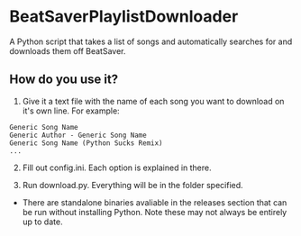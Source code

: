 # BeatSaverPlaylistDownloader

A Python script that takes a list of songs and automatically searches for and downloads them off BeatSaver.

## How do you use it?

1. Give it a text file with the name of each song you want to download on it's own line. For example:

```
Generic Song Name
Generic Author - Generic Song Name
Generic Song Name (Python Sucks Remix)
...
```

2. Fill out config.ini. Each option is explained in there.

3. Run download.py. Everything will be in the folder specified.

-   There are standalone binaries avaliable in the releases section that can be run without installing Python. Note these may not always be entirely up to date.
